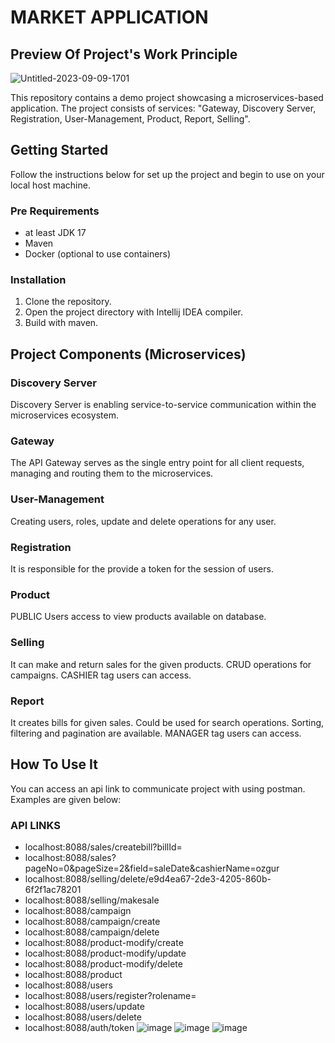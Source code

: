 # MARKET APPLICATION

## Preview Of Project's Work Principle 

![Untitled-2023-09-09-1701](https://github.com/berkaykopuz/market/assets/103936811/0fb0b162-b177-49af-be24-12f7872a16f6)

This repository contains a demo project showcasing a microservices-based application. The project consists of services: "Gateway, Discovery Server, Registration, User-Management, Product, Report, Selling".

## Getting Started

Follow the instructions below for set up the project and begin to use on your local host machine.

### Pre Requirements
- at least JDK 17
- Maven
- Docker (optional to use containers)

### Installation
  1. Clone the repository.
  2. Open the project directory with Intellij IDEA compiler.
  3. Build with maven.

## Project Components (Microservices)

### Discovery Server
Discovery Server is enabling service-to-service communication within the microservices ecosystem.

### Gateway
The API Gateway serves as the single entry point for all client requests, managing and routing them to the microservices.

### User-Management
Creating users, roles, update and delete operations for any user. 

### Registration 
It is responsible for the provide a token for the session of users.

### Product
PUBLIC Users access to view products available on database.

### Selling
It can make and return sales for the given products. CRUD operations for campaigns. CASHIER tag users can access.

### Report
It creates bills for given sales. Could be used for search operations. Sorting, filtering and pagination are available. MANAGER tag users can access.

## How To Use It
You can access an api link to communicate project with using postman. Examples are given below:
### API LINKS
- localhost:8088/sales/createbill?billId=
- localhost:8088/sales?pageNo=0&pageSize=2&field=saleDate&cashierName=ozgur
- localhost:8088/selling/delete/e9d4ea67-2de3-4205-860b-6f2f1ac78201
- localhost:8088/selling/makesale
- localhost:8088/campaign
- localhost:8088/campaign/create
- localhost:8088/campaign/delete
- localhost:8088/product-modify/create
- localhost:8088/product-modify/update
- localhost:8088/product-modify/delete
- localhost:8088/product
- localhost:8088/users
- localhost:8088/users/register?rolename=
- localhost:8088/users/update
- localhost:8088/users/delete
- localhost:8088/auth/token
![image](https://github.com/berkaykopuz/market/assets/103936811/703d60ba-fc1f-4c42-8a1c-bbba74f841b8)
![image](https://github.com/berkaykopuz/market/assets/103936811/168d6626-86ff-44fc-8dc8-68327263ce82)
![image](https://github.com/berkaykopuz/market/assets/103936811/dd1ec2b4-fd61-4813-91b8-3b90976a755c)










